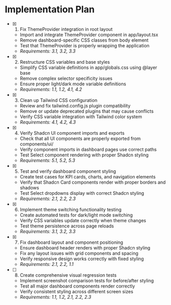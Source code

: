 # Implementation Plan

- [x] 1. Fix ThemeProvider integration in root layout






  - Import and integrate ThemeProvider component in app/layout.tsx
  - Remove dashboard-specific CSS classes from body element
  - Test that ThemeProvider is properly wrapping the application
  - _Requirements: 3.1, 3.2, 3.3_

- [x] 2. Restructure CSS variables and base styles






  - Simplify CSS variable definitions in app/globals.css using @layer base
  - Remove complex selector specificity issues
  - Ensure proper light/dark mode variable definitions
  - _Requirements: 1.1, 1.2, 4.1, 4.2_

- [x] 3. Clean up Tailwind CSS configuration





  - Review and fix tailwind.config.js plugin compatibility
  - Remove or update deprecated plugins that may cause conflicts
  - Verify CSS variable integration with Tailwind color system
  - _Requirements: 4.1, 4.2, 4.3_

- [x] 4. Verify Shadcn UI component imports and exports





  - Check that all UI components are properly exported from components/ui/
  - Verify component imports in dashboard pages use correct paths
  - Test Select component rendering with proper Shadcn styling
  - _Requirements: 5.1, 5.2, 5.3_

- [x] 5. Test and verify dashboard component styling





  - Create test cases for KPI cards, charts, and navigation elements
  - Verify that Shadcn Card components render with proper borders and shadows
  - Test Select dropdowns display with correct Shadcn styling
  - _Requirements: 2.1, 2.2, 2.3_

- [x] 6. Implement theme switching functionality testing




  - Create automated tests for dark/light mode switching
  - Verify CSS variables update correctly when theme changes
  - Test theme persistence across page reloads
  - _Requirements: 3.1, 3.2, 3.3_

- [x] 7. Fix dashboard layout and component positioning





  - Ensure dashboard header renders with proper Shadcn styling
  - Fix any layout issues with grid components and spacing
  - Verify responsive design works correctly with fixed styling
  - _Requirements: 2.1, 2.2, 1.1_

- [ ] 8. Create comprehensive visual regression tests
  - Implement screenshot comparison tests for before/after styling
  - Test all major dashboard components render correctly
  - Verify consistent styling across different screen sizes
  - _Requirements: 1.1, 1.2, 2.1, 2.2, 2.3_